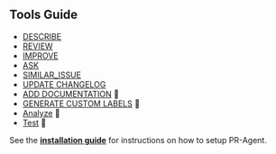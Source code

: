 ## Tools Guide
- [DESCRIBE](./DESCRIBE.md)
- [REVIEW](./REVIEW.md)
- [IMPROVE](./IMPROVE.md)
- [ASK](./ASK.md)
- [SIMILAR_ISSUE](./SIMILAR_ISSUE.md)
- [UPDATE CHANGELOG](./UPDATE_CHANGELOG.md)
- [ADD DOCUMENTATION](./ADD_DOCUMENTATION.md) 💎
- [GENERATE CUSTOM LABELS](./GENERATE_CUSTOM_LABELS.md) 💎
- [Analyze](./Analyze.md) 💎
- [Test](./Test.md) 💎

See the **[installation guide](/INSTALL.md)** for instructions on how to setup PR-Agent.
